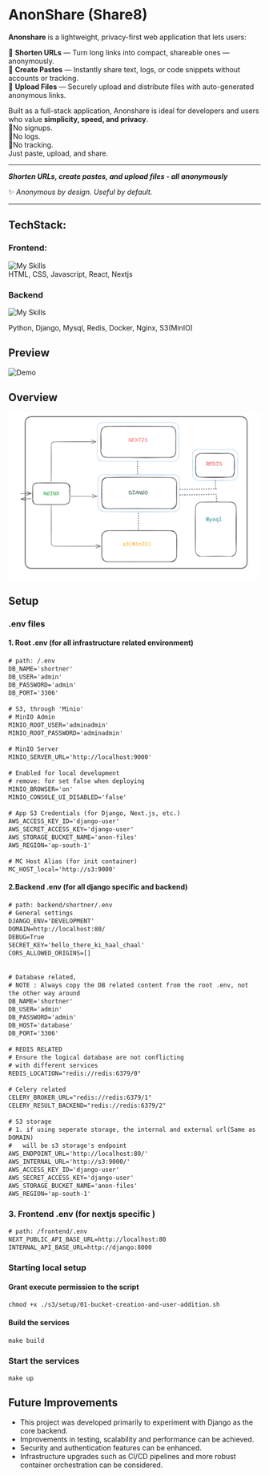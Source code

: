 # AnonShare (Share8)
**Anonshare** is a lightweight, privacy-first web application that lets users:

🔹 **Shorten URLs** — Turn long links into compact, shareable ones — anonymously.  
🔹 **Create Pastes** — Instantly share text, logs, or code snippets without accounts or tracking.  
🔹 **Upload Files** — Securely upload and distribute files with auto-generated anonymous links.

Built as a full-stack application, Anonshare is ideal for developers and users who value **simplicity, speed, and privacy**.  
 🔹No signups.  
 🔹No logs.  
 🔹No tracking.  
Just paste, upload, and share.

---
***Shorten URLs, create pastes, and upload files - all anonymously***

✨ _Anonymous by design. Useful by default._

---


## TechStack:
### Frontend:

![My Skills](https://skillicons.dev/icons?i=html,css,javascript,react,next)<br>
HTML, CSS, Javascript, React, Nextjs


### Backend
![My Skills](https://skillicons.dev/icons?i=python,django,mysql,redis,docker,nginx,aws)<br>

Python, Django, Mysql, Redis, Docker, Nginx, S3(MinIO)


## Preview
![Demo](/assets/gif/03-anonuploads-optimized.gif)


## Overview
![Overview](/assets/png/01-overview.png)

## Setup

### .env files
#### 1. Root .env (for all infrastructure related environment) 
```
# path: /.env
DB_NAME='shortner'
DB_USER='admin'
DB_PASSWORD='admin'
DB_PORT='3306'

# S3, through 'Minio'
# MinIO Admin
MINIO_ROOT_USER='adminadmin'
MINIO_ROOT_PASSWORD='adminadmin'

# MinIO Server
MINIO_SERVER_URL='http://localhost:9000'

# Enabled for local development
# remove: for set false when deploying
MINIO_BROWSER='on'
MINIO_CONSOLE_UI_DISABLED='false'

# App S3 Credentials (for Django, Next.js, etc.)
AWS_ACCESS_KEY_ID='django-user'
AWS_SECRET_ACCESS_KEY='django-user'
AWS_STORAGE_BUCKET_NAME='anon-files'
AWS_REGION='ap-south-1'

# MC Host Alias (for init container)
MC_HOST_local='http://s3:9000'

```

#### 2.Backend .env (for all django specific and backend)
```
# path: backend/shortner/.env
# General settings
DJANGO_ENV='DEVELOPMENT'
DOMAIN=http://localhost:80/
DEBUG=True
SECRET_KEY='hello_there_ki_haal_chaal'
CORS_ALLOWED_ORIGINS=[]


# Database related,
# NOTE : Always copy the DB related content from the root .env, not the other way around
DB_NAME='shortner'
DB_USER='admin'
DB_PASSWORD='admin'
DB_HOST='database'
DB_PORT='3306'

# REDIS RELATED
# Ensure the logical database are not conflicting 
# with different services
REDIS_LOCATION="redis://redis:6379/0"

# Celery related
CELERY_BROKER_URL="redis://redis:6379/1"
CELERY_RESULT_BACKEND="redis://redis:6379/2"

# S3 storage
# 1. if using seperate storage, the internal and external url(Same as DOMAIN) 
# 	will be s3 storage's endpoint  
AWS_ENDPOINT_URL='http://localhost:80/'
AWS_INTERNAL_URL='http://s3:9000/'
AWS_ACCESS_KEY_ID='django-user'
AWS_SECRET_ACCESS_KEY='django-user'
AWS_STORAGE_BUCKET_NAME='anon-files'
AWS_REGION='ap-south-1'
```

### 3. Frontend .env (for nextjs specific )
```
# path: /frontend/.env
NEXT_PUBLIC_API_BASE_URL=http://localhost:80
INTERNAL_API_BASE_URL=http://django:8000
```

### Starting local setup
#### Grant execute permission to the script
```
chmod +x ./s3/setup/01-bucket-creation-and-user-addition.sh
```

#### Build the services
```
make build
```

### Start the services
```
make up
```

## Future Improvements

- This project was developed primarily to experiment with Django as the core backend.
- Improvements in testing, scalability and performance can be achieved.
- Security and authentication features can be enhanced.
- Infrastructure upgrades such as CI/CD pipelines and more robust container orchestration can be considered.
